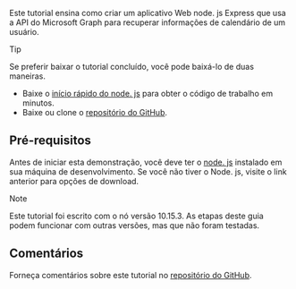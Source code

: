 <!-- markdownlint-disable MD002 MD041 -->

Este tutorial ensina como criar um aplicativo Web node. js Express que usa a API do Microsoft Graph para recuperar informações de calendário de um usuário.

> [!TIP]
> Se preferir baixar o tutorial concluído, você pode baixá-lo de duas maneiras.
>
> - Baixe o [início rápido do node. js](https://developer.microsoft.com/graph/quick-start?platform=option-node) para obter o código de trabalho em minutos.
> - Baixe ou clone o [repositório do GitHub](https://github.com/microsoftgraph/msgraph-training-nodeexpressapp).

## <a name="prerequisites"></a>Pré-requisitos

Antes de iniciar esta demonstração, você deve ter o [node. js](https://nodejs.org) instalado em sua máquina de desenvolvimento. Se você não tiver o Node. js, visite o link anterior para opções de download.

> [!NOTE]
> Este tutorial foi escrito com o nó versão 10.15.3. As etapas deste guia podem funcionar com outras versões, mas que não foram testadas.

## <a name="feedback"></a>Comentários

Forneça comentários sobre este tutorial no [repositório do GitHub](https://github.com/microsoftgraph/msgraph-training-nodeexpressapp).